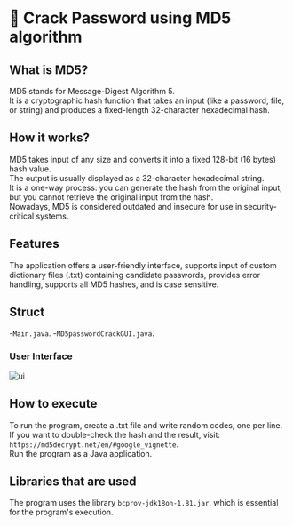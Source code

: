 # 🔐 Crack Password using MD5 algorithm

## What is MD5?

MD5 stands for Message-Digest Algorithm 5.  
It is a cryptographic hash function that takes an input (like a password, file, or string) and produces a fixed-length 32-character hexadecimal hash.

## How it works?

MD5 takes input of any size and converts it into a fixed 128-bit (16 bytes) hash value.  
The output is usually displayed as a 32-character hexadecimal string.  
It is a one-way process: you can generate the hash from the original input, but you cannot retrieve the original input from the hash.  
Nowadays, MD5 is considered outdated and insecure for use in security-critical systems.


## Features

The application offers a user-friendly interface, supports input of custom dictionary files (.txt) containing candidate passwords, provides error handling, supports all MD5 hashes, and is case sensitive.

## Struct

-`Main.java`.
-`MD5passwordCrackGUI.java`.




### User Interface

![ui](https://github.com/user-attachments/assets/0f81f349-7ff1-4732-9ef4-9ffc3bfc122c)

## How to execute

To run the program, create a .txt file and write random codes, one per line.  
If you want to double-check the hash and the result, visit: `https://md5decrypt.net/en/#google_vignette`.  
Run the program as a Java application.

## Libraries that are used

The program uses the library `bcprov-jdk18on-1.81.jar`, which is essential for the program's execution.
